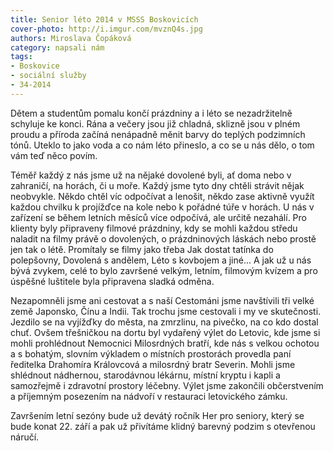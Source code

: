 ```yaml
---
title: Senior léto 2014 v MSSS Boskovicích
cover-photo: http://i.imgur.com/mvznQ4s.jpg
authors: Miroslava Čopáková
category: napsali nám
tags:
- Boskovice
- sociální služby
- 34-2014 
---
```


Dětem a studentům pomalu končí prázdniny a i léto se nezadržitelně schyluje ke konci. Rána a večery jsou již chladná, sklizně jsou v plném proudu a příroda začíná nenápadně měnit barvy do teplých podzimních tónů. Uteklo to jako voda a co nám léto přineslo, a co se u nás dělo, o tom vám teď něco povím. 

Téměř každý z nás jsme už na nějaké dovolené byli, ať doma nebo v zahraničí, na horách, či u moře. Každý jsme tyto dny chtěli strávit nějak neobvykle. Někdo chtěl víc odpočívat a lenošit, někdo zase aktivně využít každou chvilku k projížďce na kole nebo k pořádné túře v horách. U nás v zařízení se během letních měsíců více odpočívá, ale určitě nezahálí. Pro klienty byly připraveny filmové prázdniny, kdy se mohli každou středu naladit na filmy právě o dovolených, o prázdninových láskách nebo prostě jen tak o létě. Promítaly se filmy jako třeba Jak dostat tatínka do polepšovny, Dovolená s andělem, Léto s kovbojem a jiné... A jak už u nás bývá zvykem, celé to bylo završené velkým, letním, filmovým kvízem a pro úspěšné luštitele byla připravena sladká odměna.

Nezapomněli jsme ani cestovat a s naší Cestománi jsme navštívili tři velké země Japonsko, Čínu a Indii. Tak trochu jsme cestovali i my ve skutečnosti. Jezdilo se na vyjížďky do města, na zmrzlinu, na pivečko, na co kdo dostal chuť. Ovšem třešničkou na dortu byl vydařený výlet do Letovic, kde jsme si mohli prohlédnout Nemocnici Milosrdných bratří, kde nás s velkou ochotou a s bohatým, slovním výkladem o místních prostorách provedla paní ředitelka Drahomíra Královcová a milosrdný bratr Severin. Mohli jsme shlédnout nádhernou, starodávnou lékárnu, místní kryptu i kapli a samozřejmě i zdravotní prostory léčebny. Výlet jsme zakončili občerstvením a příjemným posezením na nádvoří v restauraci letovického zámku.

Završením letní sezóny bude už devátý ročník Her pro seniory, který se bude konat 22. září a pak už přivítáme klidný barevný podzim s otevřenou náručí.	